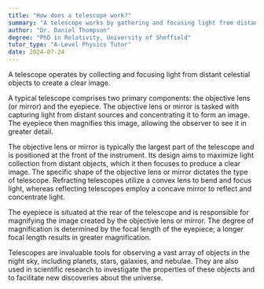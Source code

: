 ```yaml
---
title: "How does a telescope work?"
summary: "A telescope works by gathering and focusing light from distant objects to produce an image."
author: "Dr. Daniel Thompson"
degree: "PhD in Relativity, University of Sheffield"
tutor_type: "A-Level Physics Tutor"
date: 2024-07-24
---
```


A telescope operates by collecting and focusing light from distant celestial objects to create a clear image.

A typical telescope comprises two primary components: the objective lens (or mirror) and the eyepiece. The objective lens or mirror is tasked with capturing light from distant sources and concentrating it to form an image. The eyepiece then magnifies this image, allowing the observer to see it in greater detail.

The objective lens or mirror is typically the largest part of the telescope and is positioned at the front of the instrument. Its design aims to maximize light collection from distant objects, which it then focuses to produce a clear image. The specific shape of the objective lens or mirror dictates the type of telescope. Refracting telescopes utilize a convex lens to bend and focus light, whereas reflecting telescopes employ a concave mirror to reflect and concentrate light.

The eyepiece is situated at the rear of the telescope and is responsible for magnifying the image created by the objective lens or mirror. The degree of magnification is determined by the focal length of the eyepiece; a longer focal length results in greater magnification.

Telescopes are invaluable tools for observing a vast array of objects in the night sky, including planets, stars, galaxies, and nebulae. They are also used in scientific research to investigate the properties of these objects and to facilitate new discoveries about the universe.
    